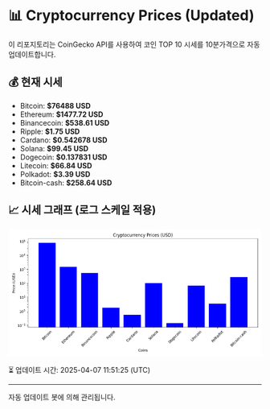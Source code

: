 
# 📊 Cryptocurrency Prices (Updated)

이 리포지토리는 CoinGecko API를 사용하여 코인 TOP 10 시세를 10분가격으로 자동 업데이트합니다.

## 💰 현재 시세
- Bitcoin: **$76488 USD**
- Ethereum: **$1477.72 USD**
- Binancecoin: **$538.61 USD**
- Ripple: **$1.75 USD**
- Cardano: **$0.542678 USD**
- Solana: **$99.45 USD**
- Dogecoin: **$0.137831 USD**
- Litecoin: **$66.84 USD**
- Polkadot: **$3.39 USD**
- Bitcoin-cash: **$258.64 USD**

## 📈 시세 그래프 (로그 스케일 적용)
![Crypto Prices](crypto_prices.png)

⏳ 업데이트 시간: 2025-04-07 11:51:25 (UTC)

---
자동 업데이트 봇에 의해 관리됩니다.
